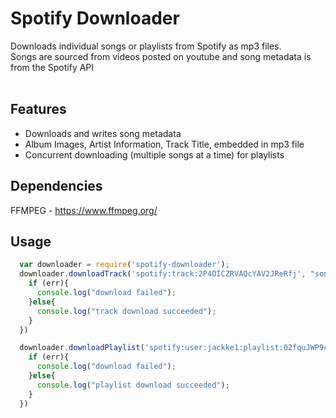 # Spotify Downloader

Downloads individual songs or playlists from Spotify as mp3 files. <br>
Songs are sourced from videos posted on youtube and song metadata is from the Spotify API
<br>
<br>
## Features
* Downloads and writes song metadata
* Album Images, Artist Information, Track Title, embedded in mp3 file
* Concurrent downloading (multiple songs at a time) for playlists

## Dependencies
FFMPEG  - https://www.ffmpeg.org/

## Usage
```javascript
  var downloader = require('spotify-downloader');
  downloader.downloadTrack('spotify:track:2P4OICZRVAQcYAV2JReRfj', "song.mp3", function (err){
    if (err){
      console.log("download failed");
    }else{
      console.log("track download succeeded");
    }
  })

  downloader.downloadPlaylist('spotify:user:jackke1:playlist:02fquJWP9c20cobDsJrzfB', "playlist-directory", function (err){
    if (err){
      console.log("download failed");
    }else{
      console.log("playlist download succeeded");
    }
  })
```
